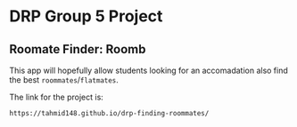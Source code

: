 # DRP Group 5 Project

## Roomate Finder: Roomb

This app will hopefully allow students looking for an accomadation also find the best `roommates`/`flatmates`.

The link for the project is:

```
https://tahmid148.github.io/drp-finding-roommates/
```
